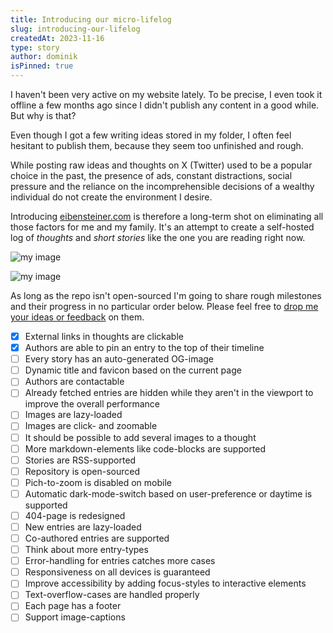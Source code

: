 ```yaml
---
title: Introducing our micro-lifelog
slug: introducing-our-lifelog
createdAt: 2023-11-16
type: story
author: dominik
isPinned: true
---
```


I haven't been very active on my website lately. To be precise, I even took it offline a few months ago since I didn't publish any content in a good while. But why is that?

Even though I got a few writing ideas stored in my folder, I often feel hesitant to publish them, because they seem too unfinished and rough. 

While posting raw ideas and thoughts on X (Twitter) used to be a popular choice in the past, the presence of ads, constant distractions, social pressure and the reliance on the incomprehensible decisions of a wealthy individual do not create the environment I desire.

Introducing [eibensteiner.com](https://eibensteiner.com) is therefore a long-term shot on eliminating all those factors for me and my family. It's an attempt to create a self-hosted log of *thoughts* and *short stories* like the one you are reading right now.

![my image](/img/entries/eibensteiner.jpg)

![my image](/img/entries/story.jpg)

As long as the repo isn't open-sourced I'm going to share rough milestones and their progress in no particular order below. Please feel free to [drop me your ideas or feedback](mailto:dominik.eibensteinery@outlook.com) on them. 

- [x] External links in thoughts are clickable
- [x] Authors are able to pin an entry to the top of their timeline
- [ ] Every story has an auto-generated OG-image
- [ ] Dynamic title and favicon based on the current page
- [ ] Authors are contactable
- [ ] Already fetched entries are hidden while they aren't in the viewport to improve the overall performance
- [ ] Images are lazy-loaded
- [ ] Images are click- and zoomable
- [ ] It should be possible to add several images to a thought
- [ ] More markdown-elements like code-blocks are supported
- [ ] Stories are RSS-supported
- [ ] Repository is open-sourced
- [ ] Pich-to-zoom is disabled on mobile
- [ ] Automatic dark-mode-switch based on user-preference or daytime is supported
- [ ] 404-page is redesigned
- [ ] New entries are lazy-loaded
- [ ] Co-authored entries are supported
- [ ] Think about more entry-types
- [ ] Error-handling for entries catches more cases
- [ ] Responsiveness on all devices is guaranteed
- [ ] Improve accessibility by adding focus-styles to interactive elements
- [ ] Text-overflow-cases are handled properly
- [ ] Each page has a footer
- [ ] Support image-captions